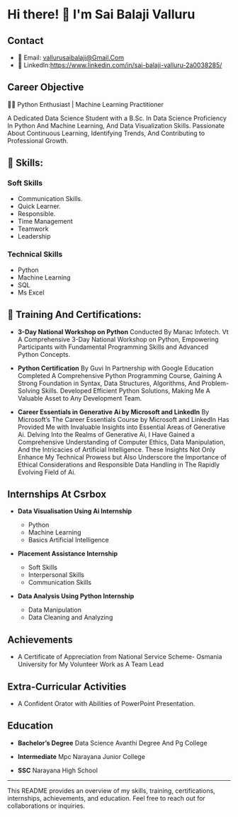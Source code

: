 # Hi there! 👋 I'm  Sai Balaji Valluru

## Contact

- 📧 Email: vallurusaibalaji@Gmail.Com
- 🔗 LinkedIn:https://www.linkedin.com/in/sai-balaji-valluru-2a0038285/
  

## Career Objective
👨‍💻  Python Enthusiast | Machine Learning Practitioner

A Dedicated Data Science Student with a B.Sc. In Data Science Proficiency In Python And Machine Learning, And Data Visualization Skills. Passionate About Continuous Learning, Identifying Trends, And Contributing to Professional Growth.

## 🚀 Skills:

### Soft Skills
- Communication Skills.
- Quick Learner.
- Responsible.
- Time Management
- Teamwork
- Leadership

### Technical Skills
- Python
- Machine Learning 
- SQL
- Ms Excel

## 📜 Training And Certifications:

- **3-Day National Workshop on Python**
  Conducted By Manac Infotech. Vt
  A Comprehensive 3-Day National Workshop on Python, Empowering Participants with Fundamental Programming Skills and Advanced Python Concepts.

- **Python Certification**
  By Guvi In Partnership with Google Education
  Completed A Comprehensive Python Programming Course, Gaining A Strong Foundation in Syntax, Data Structures, Algorithms, And Problem-Solving Skills. Developed Efficient Python Solutions, Making Me A Valuable Asset to Any Development Team.

- **Career Essentials in Generative Ai by Microsoft and LinkedIn**
  By Microsoft’s 
  The Career Essentials Course by Microsoft and LinkedIn Has Provided Me with Invaluable Insights into Essential Areas of Generative Ai. Delving Into the Realms of Generative Ai, I Have Gained a Comprehensive Understanding of Computer Ethics, Data Manipulation, And the Intricacies of Artificial Intelligence. These Insights Not Only Enhance My Technical Prowess but Also Underscore the Importance of Ethical Considerations and Responsible Data Handling in The Rapidly Evolving Field of Ai.

## Internships At Csrbox

- **Data Visualisation Using Ai Internship**
  - Python 
  - Machine Learning 
  - Basics Artificial Intelligence

- **Placement Assistance Internship**
  - Soft Skills
  - Interpersonal Skills 
  - Communication Skills

- **Data Analysis Using Python Internship**
  - Data Manipulation 
  - Data Cleaning and Analyzing

## Achievements

- A Certificate of Appreciation from National Service Scheme- Osmania University for My Volunteer Work as A Team Lead

## Extra-Curricular Activities

- A Confident Orator with Abilities of PowerPoint Presentation.

## Education

- **Bachelor’s Degree**
  Data Science
  Avanthi Degree And Pg College

- **Intermediate**
  Mpc
  Narayana Junior College

- **SSC**
  Narayana High School

---

This README provides an overview of my skills, training, certifications, internships, achievements, and education. Feel free to reach out for collaborations or inquiries.
